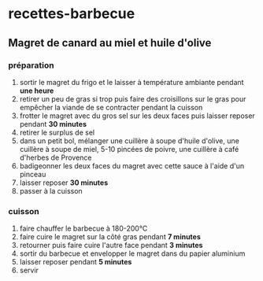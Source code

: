 # recettes-barbecue

## Magret de canard au miel et huile d'olive

### préparation
1. sortir le magret du frigo et le laisser à température ambiante pendant **une heure**
1. retirer un peu de gras si trop puis faire des croisillons sur le gras pour empêcher la viande de se contracter pendant la cuisson
1. frotter le magret avec du gros sel sur les deux faces puis laisser reposer pendant **30 minutes**
1. retirer le surplus de sel
1. dans un petit bol, mélanger une cuillère à soupe d'huile d'olive, une cuillère à soupe de miel, 5-10 pincées de poivre, une cuillère à café d'herbes de Provence
1. badigeonner les deux faces du magret avec cette sauce à l'aide d'un pinceau
1. laisser reposer **30 minutes**
1. passer à la cuisson

### cuisson
1. faire chauffer le barbecue à 180-200°C
1. faire cuire le magret sur la côté gras pendant **7 minutes**
1. retourner puis faire cuire l'autre face pendant **3 minutes**
1. sortir du barbecue et envelopper le magret dans du papier aluminium
1. laisser reposer pendant **5 minutes**
1. servir

